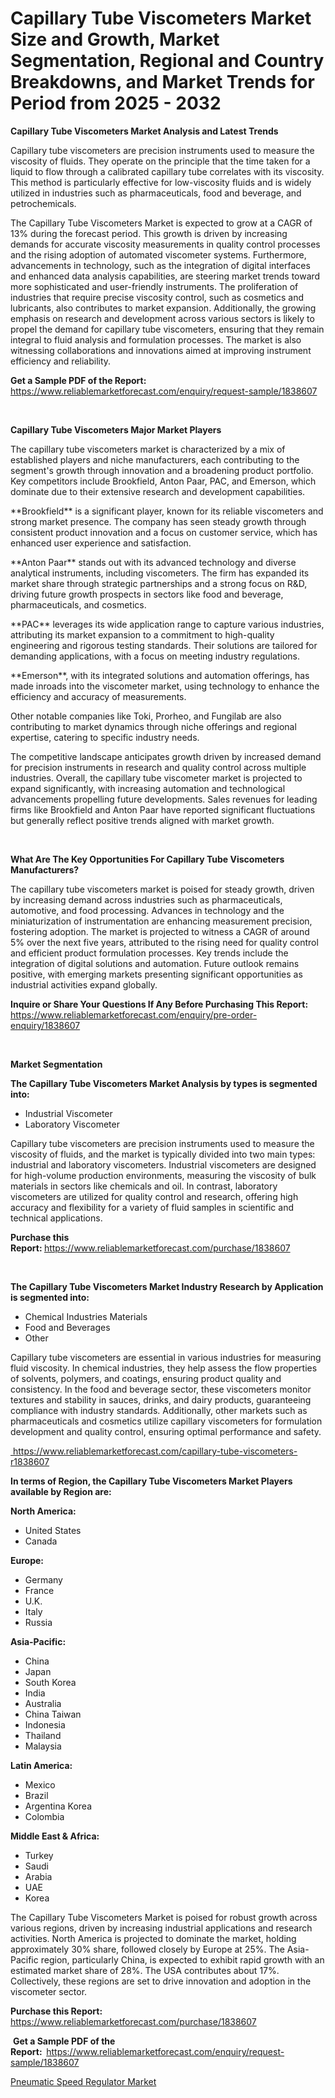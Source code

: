 <p><h1>Capillary Tube Viscometers Market Size and Growth, Market Segmentation, Regional and Country Breakdowns, and Market Trends for Period from 2025 -  2032</h1></p><p><strong>Capillary Tube Viscometers Market Analysis and Latest Trends</strong></p>
<p><p>Capillary tube viscometers are precision instruments used to measure the viscosity of fluids. They operate on the principle that the time taken for a liquid to flow through a calibrated capillary tube correlates with its viscosity. This method is particularly effective for low-viscosity fluids and is widely utilized in industries such as pharmaceuticals, food and beverage, and petrochemicals.</p><p>The Capillary Tube Viscometers Market is expected to grow at a CAGR of 13% during the forecast period. This growth is driven by increasing demands for accurate viscosity measurements in quality control processes and the rising adoption of automated viscometer systems. Furthermore, advancements in technology, such as the integration of digital interfaces and enhanced data analysis capabilities, are steering market trends toward more sophisticated and user-friendly instruments. The proliferation of industries that require precise viscosity control, such as cosmetics and lubricants, also contributes to market expansion. Additionally, the growing emphasis on research and development across various sectors is likely to propel the demand for capillary tube viscometers, ensuring that they remain integral to fluid analysis and formulation processes. The market is also witnessing collaborations and innovations aimed at improving instrument efficiency and reliability.</p></p>
<p><strong>Get a Sample PDF of the Report:&nbsp;</strong> <a href="https://www.reliablemarketforecast.com/enquiry/request-sample/1838607?utm_campaign=3511&utm_medium=2&utm_source=Github&utm_content=ia&utm_term=12042025&utm_id=capillary-tube-viscometers">https://www.reliablemarketforecast.com/enquiry/request-sample/1838607</a></p>
<p>&nbsp;</p>
<p><strong>Capillary Tube Viscometers Major Market Players</strong></p>
<p><p>The capillary tube viscometers market is characterized by a mix of established players and niche manufacturers, each contributing to the segment's growth through innovation and a broadening product portfolio. Key competitors include Brookfield, Anton Paar, PAC, and Emerson, which dominate due to their extensive research and development capabilities.</p><p>**Brookfield** is a significant player, known for its reliable viscometers and strong market presence. The company has seen steady growth through consistent product innovation and a focus on customer service, which has enhanced user experience and satisfaction.</p><p>**Anton Paar** stands out with its advanced technology and diverse analytical instruments, including viscometers. The firm has expanded its market share through strategic partnerships and a strong focus on R&D, driving future growth prospects in sectors like food and beverage, pharmaceuticals, and cosmetics.</p><p>**PAC** leverages its wide application range to capture various industries, attributing its market expansion to a commitment to high-quality engineering and rigorous testing standards. Their solutions are tailored for demanding applications, with a focus on meeting industry regulations.</p><p>**Emerson**, with its integrated solutions and automation offerings, has made inroads into the viscometer market, using technology to enhance the efficiency and accuracy of measurements.</p><p>Other notable companies like Toki, Prorheo, and Fungilab are also contributing to market dynamics through niche offerings and regional expertise, catering to specific industry needs.</p><p>The competitive landscape anticipates growth driven by increased demand for precision instruments in research and quality control across multiple industries. Overall, the capillary tube viscometer market is projected to expand significantly, with increasing automation and technological advancements propelling future developments. Sales revenues for leading firms like Brookfield and Anton Paar have reported significant fluctuations but generally reflect positive trends aligned with market growth.</p></p>
<p>&nbsp;</p>
<p><strong>What Are The Key Opportunities For Capillary Tube Viscometers Manufacturers?</strong></p>
<p><p>The capillary tube viscometers market is poised for steady growth, driven by increasing demand across industries such as pharmaceuticals, automotive, and food processing. Advances in technology and the miniaturization of instrumentation are enhancing measurement precision, fostering adoption. The market is projected to witness a CAGR of around 5% over the next five years, attributed to the rising need for quality control and efficient product formulation processes. Key trends include the integration of digital solutions and automation. Future outlook remains positive, with emerging markets presenting significant opportunities as industrial activities expand globally.</p></p>
<p><strong>Inquire or Share Your Questions If Any Before Purchasing This Report:</strong> <a href="https://www.reliablemarketforecast.com/enquiry/pre-order-enquiry/1838607?utm_campaign=3511&utm_medium=2&utm_source=Github&utm_content=ia&utm_term=12042025&utm_id=capillary-tube-viscometers">https://www.reliablemarketforecast.com/enquiry/pre-order-enquiry/1838607</a></p>
<p>&nbsp;</p>
<p><strong>Market Segmentation</strong></p>
<p><strong>The Capillary Tube Viscometers Market Analysis by types is segmented into:</strong></p>
<p><ul><li>Industrial Viscometer</li><li>Laboratory Viscometer</li></ul></p>
<p><p>Capillary tube viscometers are precision instruments used to measure the viscosity of fluids, and the market is typically divided into two main types: industrial and laboratory viscometers. Industrial viscometers are designed for high-volume production environments, measuring the viscosity of bulk materials in sectors like chemicals and oil. In contrast, laboratory viscometers are utilized for quality control and research, offering high accuracy and flexibility for a variety of fluid samples in scientific and technical applications.</p></p>
<p><strong>Purchase this Report:&nbsp;</strong><a href="https://www.reliablemarketforecast.com/purchase/1838607?utm_campaign=3511&utm_medium=2&utm_source=Github&utm_content=ia&utm_term=12042025&utm_id=capillary-tube-viscometers">https://www.reliablemarketforecast.com/purchase/1838607</a></p>
<p>&nbsp;</p>
<p><strong>The Capillary Tube Viscometers Market Industry Research by Application is segmented into:</strong></p>
<p><ul><li>Chemical Industries Materials</li><li>Food and Beverages</li><li>Other</li></ul></p>
<p><p>Capillary tube viscometers are essential in various industries for measuring fluid viscosity. In chemical industries, they help assess the flow properties of solvents, polymers, and coatings, ensuring product quality and consistency. In the food and beverage sector, these viscometers monitor textures and stability in sauces, drinks, and dairy products, guaranteeing compliance with industry standards. Additionally, other markets such as pharmaceuticals and cosmetics utilize capillary viscometers for formulation development and quality control, ensuring optimal performance and safety.</p></p>
<p><a href="https://www.reliablemarketforecast.com/capillary-tube-viscometers-r1838607?utm_campaign=3511&utm_medium=2&utm_source=Github&utm_content=ia&utm_term=12042025&utm_id=capillary-tube-viscometers">&nbsp;https://www.reliablemarketforecast.com/capillary-tube-viscometers-r1838607</a></p>
<p><strong>In terms of Region, the Capillary Tube Viscometers Market Players available by Region are:</strong></p>
<p>
    <p> <strong> North America: </strong>
        <ul>
            <li>United States</li>
            <li>Canada</li>
        </ul>
        </p> 
    <p> <strong> Europe: </strong>
        <ul>
            <li>Germany</li>
            <li>France</li>
            <li>U.K.</li>
            <li>Italy</li>
            <li>Russia</li>
        </ul>
        </p> 
    <p> <strong> Asia-Pacific: </strong>
        <ul>
            <li>China</li>
            <li>Japan</li>
            <li>South Korea</li>
            <li>India</li>
            <li>Australia</li>
            <li>China Taiwan</li>
            <li>Indonesia</li>
            <li>Thailand</li>
            <li>Malaysia</li>
        </ul>
        </p> 
    <p> <strong> Latin America: </strong>
        <ul>
            <li>Mexico</li>
            <li>Brazil</li>
            <li>Argentina Korea</li>
            <li>Colombia</li>
        </ul>
        </p> 
    <p> <strong> Middle East & Africa: </strong>
        <ul>
            <li>Turkey</li>
            <li>Saudi</li>
            <li>Arabia</li>
            <li>UAE</li>
            <li>Korea</li>
        </ul>
    </p>
    </p>
<p><p>The Capillary Tube Viscometers Market is poised for robust growth across various regions, driven by increasing industrial applications and research activities. North America is projected to dominate the market, holding approximately 30% share, followed closely by Europe at 25%. The Asia-Pacific region, particularly China, is expected to exhibit rapid growth with an estimated market share of 28%. The USA contributes about 17%. Collectively, these regions are set to drive innovation and adoption in the viscometer sector.</p></p>
<p><strong>Purchase this Report: </strong><a href="https://www.reliablemarketforecast.com/purchase/1838607?utm_campaign=3511&utm_medium=2&utm_source=Github&utm_content=ia&utm_term=12042025&utm_id=capillary-tube-viscometers">https://www.reliablemarketforecast.com/purchase/1838607</a></p>
<p>&nbsp;<strong>Get a Sample PDF of the Report:&nbsp;&nbsp;</strong><a href="https://www.reliablemarketforecast.com/enquiry/request-sample/1838607?utm_campaign=3511&utm_medium=2&utm_source=Github&utm_content=ia&utm_term=12042025&utm_id=capillary-tube-viscometers">https://www.reliablemarketforecast.com/enquiry/request-sample/1838607</a></p>
<p><strong></strong></p>
<p><p><a href="https://github.com/gulaimolin/Market-Research-Report-List-7/blob/main/pneumatic-speed-regulator-market.md?utm_campaign=3511&utm_medium=2&utm_source=Github&utm_content=ia&utm_term=12042025&utm_id=capillary-tube-viscometers">Pneumatic Speed Regulator Market</a></p></p>